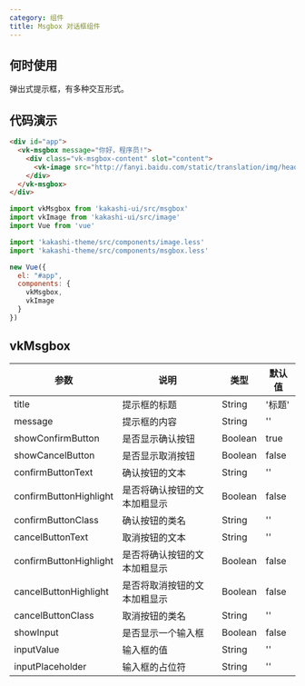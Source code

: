 ```yaml
---
category: 组件
title: Msgbox 对话框组件
---
```



## 何时使用

弹出式提示框，有多种交互形式。

## 代码演示

```html
<div id="app">
  <vk-msgbox message="你好，程序员!">
    <div class="vk-msgbox-content" slot="content">
      <vk-image src="http://fanyi.baidu.com/static/translation/img/header/logo_cbfea26.png"></vk-image>
    </div>
  </vk-msgbox>
</div>
```

```js
import vkMsgbox from 'kakashi-ui/src/msgbox'
import vkImage from 'kakashi-ui/src/image'
import Vue from 'vue'

import 'kakashi-theme/src/components/image.less'
import 'kakashi-theme/src/components/msgbox.less'

new Vue({
  el: "#app",
  components: {
    vkMsgbox,
    vkImage
  }
})
```

## vkMsgbox

| 参数      | 说明                                     | 类型       | 默认值 |
|-----------|------------------------------------------|------------|-------|
| title | 提示框的标题 | String  | '标题' |
| message | 提示框的内容 | String  | ''    |
| showConfirmButton | 是否显示确认按钮 | Boolean | true |
| showCancelButton | 是否显示取消按钮 | Boolean | false |
| confirmButtonText | 确认按钮的文本 | String | '' |
| confirmButtonHighlight | 是否将确认按钮的文本加粗显示 | Boolean | false |
| confirmButtonClass | 确认按钮的类名 | String | '' |
| cancelButtonText | 取消按钮的文本 | String | '' |
| confirmButtonHighlight | 是否将确认按钮的文本加粗显示 | Boolean | false |
| cancelButtonHighlight | 是否将取消按钮的文本加粗显示 | Boolean | false |
| cancelButtonClass | 取消按钮的类名 | String | '' |
| showInput | 是否显示一个输入框 | Boolean | false |
| inputValue | 输入框的值 | String | '' |
| inputPlaceholder | 输入框的占位符 | String | '' |
